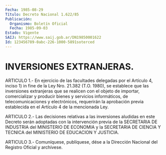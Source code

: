 ```yaml
---
Fecha: 1985-08-29
Título: Decreto Nacional 1.622/85
Publicación:
  Organismo: Boletín Oficial
  Fecha: 1985-09-03
Estado: Vigente
SAIJ: https://www.saij.gob.ar/DN19850001622
Id: 123456789-0abc-226-1000-5891soterced
---
```

# INVERSIONES EXTRANJERAS.

<a id="1"></a>
ARTICULO  1.-  En  ejercicio  de  las  facultades  delegadas por el Artículo  4, inciso 1) in fine de la Ley Nro. 21.382  (T.O.  1980), se establece  que  las  inversiones extranjeras que se realicen con el objeto de importar, comercializar  y producir bienes y servicios informáticos, de telecomunicaciones y electrónicos,  requerirán  la aprobación  previa  establecida  en  el Artículo 4 de la mencionada Ley.

<a id="2"></a>
ARTICULO  2.-  Las  decisiones relativas a las inversiones aludidas en este Decreto serán  adoptadas  con  la intervención previa de la SECRETARIA DE INDUSTRIA del MINISTERIO DE  ECONOMIA y la SECRETARIA DE  CIENCIA  Y  TECNICA  del  MINISTERIO DE EDUCACION  Y  JUSTICIA.

<a id="3"></a>
ARTICULO  3.- Comuníquese, publíquese, dése a la Dirección Nacional del Registro Oficial y archívese.
